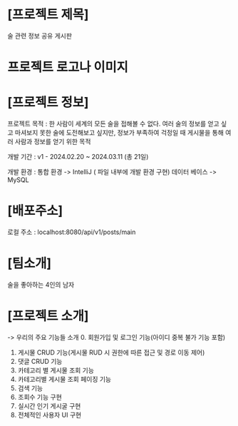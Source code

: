 # [프로젝트 제목]
술 관련 정보 공유 게시판

# 프로젝트 로고나 이미지

# [프로젝트 정보]

프로젝트 목적 : 
한 사람이 세계의 모든 술을 접해볼 수 없다. 여러 술의 정보를 얻고 싶고 마셔보지 못한 술에 도전해보고 싶지만,
정보가 부족하여 걱정일 때 게시물을 통해 여러 사람과 정보를 얻기 위한 목적

개발 기간 :
v1 - 2024.02.20 ~ 2024.03.11 (총 21일)

개발 환경 :
통합 환경 -> IntelliJ ( 파일 내부에 개발 환경 구현)
데이터 베이스 -> MySQL


# [배포주소]
로컬 주소 : localhost:8080/api/v1/posts/main

# [팀소개]
술을 좋아하는 4인의 남자

# [프로젝트 소개]

-> 우리의 주요 기능들 소개
0. 회원가입 및 로그인 기능(아이디 중복 불가 기능 포함)
1. 게시물 CRUD 기능(게시물 RUD 시 권한에 따른 접근 및 경로 이동 제어)
2. 댓글 CRUD 기능
3. 카테고리 별 게시물 조회 기능
4. 카테고리별 게시물 조회 페이징 기능
5. 검색 기능
6. 조회수 기능 구현
7. 실시간 인기 게시굴 구현
8. 전체적인 사용자 UI 구현
